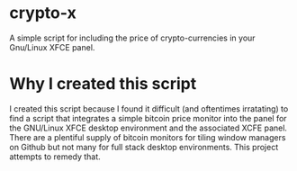 # crypto-x
A simple script for including the price of crypto-currencies in your Gnu/Linux XFCE panel.

# Why I created this script
I created this script because I found it difficult (and oftentimes irratating) to find a script that integrates a simple bitcoin price monitor into the panel for the GNU/Linux XFCE desktop environment and the associated XCFE panel. There are a plentiful supply of bitcoin monitors for tiling window managers on Github but not many for full stack desktop environments. This project attempts to remedy that.
